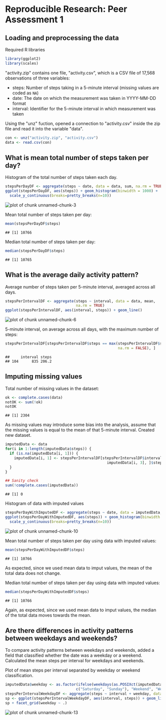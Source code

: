 # Reproducible Research: Peer Assessment 1


## Loading and preprocessing the data

Required R libraries


```r
library(ggplot2)
library(scales)
```

"activity.zip" contains one file, "activity.csv", which is a CSV file of 17,568 
observations of three variables:

* steps:  Number of steps taking in a 5-minute interval (missing values are coded as ```NA```)
* date: The date on which the measurement was taken in YYYY-MM-DD format
* interval: Identifier for the 5-minute interval in which measurement was taken

Using the "unz" fuction, opened a connection to "activity.csv" inside the zip 
file and read it into the variable "data".


```r
con <- unz("activity.zip", "activity.csv")
data <- read.csv(con)
```



## What is mean total number of steps taken per day?

Histogram of the total number of steps taken each day.


```r
stepsPerDayDF <- aggregate(steps ~ date, data = data, sum, na.rm = TRUE)
ggplot(stepsPerDayDF, aes(steps)) + geom_histogram(binwidth = 1000) + 
  scale_y_continuous(breaks=pretty_breaks(n=10))
```

![plot of chunk unnamed-chunk-3](figure/unnamed-chunk-3.png) 

Mean total number of steps taken per day:


```r
mean(stepsPerDayDF$steps)
```

```
## [1] 10766
```

Median total number of steps taken per day:


```r
median(stepsPerDayDF$steps)
```

```
## [1] 10765
```


## What is the average daily activity pattern?

Average number of steps taken per 5-minute interval, averaged across all days.


```r
stepsPerIntervalDF <- aggregate(steps ~ interval, data = data, mean, 
                                na.rm = TRUE)
ggplot(stepsPerIntervalDF, aes(interval, steps)) + geom_line()
```

![plot of chunk unnamed-chunk-6](figure/unnamed-chunk-6.png) 

5-minute interval, on average across all days, with the maximum number of 
steps:


```r
stepsPerIntervalDF[stepsPerIntervalDF$steps == max(stepsPerIntervalDF$steps, 
                                                   na.rm = FALSE), ]
```

```
##     interval steps
## 104      835 206.2
```


## Imputing missing values

Total number of missing values in the dataset:

```r
ok <- complete.cases(data)
notOK <- sum(!ok)
notOK
```

```
## [1] 2304
```

As missing values may introduce some bias into the analysis, assume that the 
missing values is equal to the mean of that 5-minute interval.  Created new
dataset.


```r
imputedData <- data
for(i in 1:length(imputedData$steps)) {
  if (is.na(imputedData[i, 1])) {
    imputedData[i, 1] <- stepsPerIntervalDF[stepsPerIntervalDF$interval == 
                                              imputedData[i, 3], ]$steps
  }
}

## Sanity check
sum(!complete.cases(imputedData))
```

```
## [1] 0
```

Histogram of data with imputed values


```r
stepsPerDayWithImputedDF <- aggregate(steps ~ date, data = imputedData, sum, na.rm = TRUE)
ggplot(stepsPerDayWithImputedDF, aes(steps)) + geom_histogram(binwidth = 1000) + 
  scale_y_continuous(breaks=pretty_breaks(n=10))
```

![plot of chunk unnamed-chunk-10](figure/unnamed-chunk-10.png) 

Mean total number of steps taken per day using data with imputed values:


```r
mean(stepsPerDayWithImputedDF$steps)
```

```
## [1] 10766
```

As expected, since we used mean data to imput values, the mean of the total
data does not change.

Median total number of steps taken per day using data with imputed values:


```r
median(stepsPerDayWithImputedDF$steps)
```

```
## [1] 10766
```

Again, as expected, since we used mean data to imput values, the median of the 
total data moves towards the mean.

## Are there differences in activity patterns between weekdays and weekends?

To compare activity patterns between weekdays and weekends, added a field that
classified whether the date was a weekday or a weekend.  Calculated the mean 
steps per interval for weekdays and weekends.

Plot of mean steps per interval separated by weekday or weekend classification.


```r
imputedData$weekday <- as.factor(ifelse(weekdays(as.POSIXct(imputedData$date)) %in% 
                                c("Saturday", "Sunday"), "Weekend", "Weekday"))
stepsPerIntervalWeekdayDF <- aggregate(steps ~ interval + weekday, data = imputedData, mean)
sp <- ggplot(stepsPerIntervalWeekdayDF, aes(interval, steps)) + geom_line()
sp + facet_grid(weekday ~ .)
```

![plot of chunk unnamed-chunk-13](figure/unnamed-chunk-13.png) 
